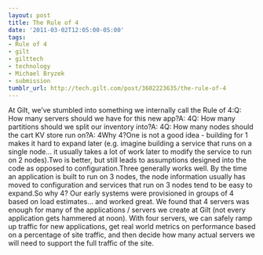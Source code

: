 ```yaml
---
layout: post
title: The Rule of 4
date: '2011-03-02T12:05:00-05:00'
tags:
- Rule of 4
- gilt
- gilttech
- technology
- Michael Bryzek
- submission
tumblr_url: http://tech.gilt.com/post/3602223635/the-rule-of-4
---
```

At Gilt, we’ve stumbled into something we internally call the Rule of 4:Q: How many servers should we have for this new app?A: 4Q: How many partitions should we split our inventory into?A: 4Q: How many nodes should the cart KV store run on?A: 4Why 4?One is not a good idea - building for 1 makes it hard to expand later (e.g. imagine building a service that runs on a single node… it usually takes a lot of work later to modify the service to run on 2 nodes).Two is better, but still leads to assumptions designed into the code as opposed to configuration.Three generally works well. By the time an application is built to run on 3 nodes, the node information usually has moved to configuration and services that run on 3 nodes tend to be easy to expand.So why 4? Our early systems were provisioned in groups of 4 based on load estimates… and worked great. We found that 4 servers was enough for many of the applications / servers we create at Gilt (not every application gets hammered at noon). With four servers, we can safely ramp up traffic for new applications, get real world metrics on performance based on a percentage of site traffic, and then decide how many actual servers we will need to support the full traffic of the site.
